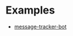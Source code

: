 # Examples

- [message-tracker-bot](https://github.com/danialkeimasi/telekey/example/message-tracker-bot)
